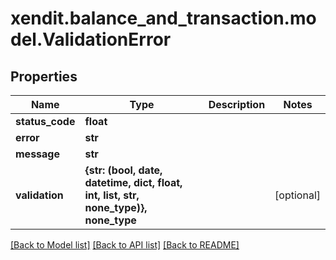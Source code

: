 # xendit.balance_and_transaction.model.ValidationError


## Properties
| Name | Type | Description | Notes |
| ------------ | ------------- | ------------- | ------------- |
| **status_code** | **float** |  |  |
| **error** | **str** |  |  |
| **message** | **str** |  |  |
| **validation** | **{str: (bool, date, datetime, dict, float, int, list, str, none_type)}, none_type** |  | [optional]  |


[[Back to Model list]](../README.md#documentation-for-models) [[Back to API list]](../README.md#documentation-for-api-endpoints) [[Back to README]](../README.md)


